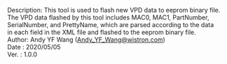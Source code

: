  Description: This tool is used to flash new VPD data to eeprom binary file.        
              The VPD data flashed by this tool includes MAC0, MAC1, PartNumber,    
              SerialNumber, and PrettyName, which are parsed according to the data  
              in each field in the XML file and flashed to the eeprom binary file.  
 Author:   Andy YF Wang (Andy_YF_Wang@wistron.com)                                  
 Date  :   2020/05/05                                                               
 Ver.  :   1.0.0                                                                    

